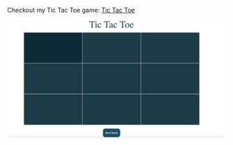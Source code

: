 Checkout my Tic Tac Toe game: <a href="https://codecallogic.github.io/ticTacToe/" target="_blank" rel="noopener noreferrer">Tic Tac Toe</a>

<img src="https://github.com/codecallogic/ticTacToe/blob/master/images/ticTacToe.png">
